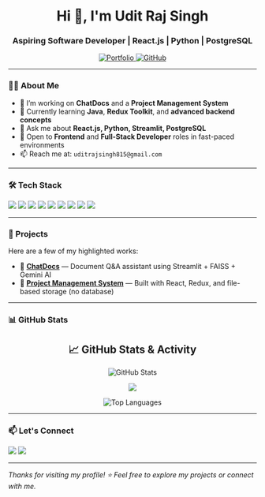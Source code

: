 <h1 align="center">Hi 👋, I'm Udit Raj Singh</h1>

<h3 align="center">Aspiring Software Developer | React.js | Python | PostgreSQL</h3>

<p align="center">
  <a href="https://portfolio-devapp.netlify.app/" target="_blank">
    <img src="https://img.shields.io/badge/Portfolio-%23000000.svg?&style=for-the-badge&logo=firefox&logoColor=white" alt="Portfolio"/>
  </a>
  <a href="https://github.com/uditthakur2001" target="_blank">
    <img src="https://img.shields.io/badge/GitHub-%2312100E.svg?&style=for-the-badge&logo=github&logoColor=white" alt="GitHub"/>
  </a>
</p>

---

### 👨‍💻 About Me

- 🔭 I’m working on **ChatDocs** and a **Project Management System**
- 🌱 Currently learning **Java**, **Redux Toolkit**, and **advanced backend concepts**
- 💬 Ask me about **React.js, Python, Streamlit, PostgreSQL**
- 💼 Open to **Frontend** and **Full-Stack Developer** roles in fast-paced environments
- 📫 Reach me at: `uditrajsingh815@gmail.com`

---

### 🛠️ Tech Stack

<p align="left">
  <img src="https://img.shields.io/badge/HTML-E34F26?style=for-the-badge&logo=html5&logoColor=white"/>
  <img src="https://img.shields.io/badge/CSS-1572B6?style=for-the-badge&logo=css3&logoColor=white"/>
  <img src="https://img.shields.io/badge/JavaScript-F7DF1E?style=for-the-badge&logo=javascript&logoColor=black"/>
  <img src="https://img.shields.io/badge/React-20232A?style=for-the-badge&logo=react&logoColor=61DAFB"/>
  <img src="https://img.shields.io/badge/Redux-764ABC?style=for-the-badge&logo=redux&logoColor=white"/>
  <img src="https://img.shields.io/badge/Python-3776AB?style=for-the-badge&logo=python&logoColor=white"/>
  <img src="https://img.shields.io/badge/PostgreSQL-4169E1?style=for-the-badge&logo=postgresql&logoColor=white"/>
  <img src="https://img.shields.io/badge/Streamlit-FF4B4B?style=for-the-badge&logo=streamlit&logoColor=white"/>
  <img src="https://img.shields.io/badge/Java-007396?style=for-the-badge&logo=java&logoColor=white"/>
</p>

---

### 🚀 Projects

Here are a few of my highlighted works:

- 💬 [**ChatDocs**](https://chatdocs-ai.streamlit.app/) — Document Q&A assistant using Streamlit + FAISS + Gemini AI  
- 📁 [**Project Management System**](https://project-management-udit.netlify.app/) — Built with React, Redux, and file-based storage (no database)

---

### 📊 GitHub Stats

<h2 align="center">📈 GitHub Stats & Activity</h2>

<p align="center">
  <img src="https://github-readme-stats.vercel.app/api?username=uditthakur2001&show_icons=true&theme=tokyonight&hide_border=true" alt="GitHub Stats" />
</p>

<p align="center">
  <img src="https://github-readme-streak-stats.herokuapp.com?user=uditthakur2001&theme=tokyonight&hide_border=true" />
</p>

<p align="center">
  <img src="https://github-readme-stats.vercel.app/api/top-langs/?username=uditthakur2001&layout=compact&theme=tokyonight&hide_border=true" alt="Top Languages" />
</p>


---

### 📫 Let's Connect

<p align="left">
  <a href="mailto:uditrajsingh815@gmail.com"><img src="https://img.shields.io/badge/Gmail-D14836?style=for-the-badge&logo=gmail&logoColor=white"></a>
  <a href="https://www.linkedin.com/in/uditthakur2001/"><img src="https://img.shields.io/badge/LinkedIn-blue?style=for-the-badge&logo=linkedin&logoColor=white"></a>
</p>

---

_Thanks for visiting my profile! ⭐ Feel free to explore my projects or connect with me._
